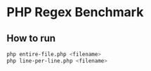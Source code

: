 # PHP Regex Benchmark

## How to run

```sh
php entire-file.php <filename>
php line-per-line.php <filename>
```
